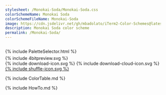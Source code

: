 ```yaml
---
stylesheet: /Monokai-Soda/Monokai-Soda.css
colorSchemeName: Monokai Soda
colorSchemeFileName: Monokai-Soda
image: https://cdn.jsdelivr.net/gh/mbadolato/iTerm2-Color-Schemes@latest/screenshots/Monokai_Soda.png
description: Monokai Soda color scheme
permalink: /Monokai-Soda/
---
```


<h2 style='text-align:center'>
    <a id='colorSchemeNameLink' href='#'>
        <span class='ColorSchemeFileName'></span>
    </a>
</h2>

<div class='centeredText' style='margin-bottom:1%'>
{% include PaletteSelector.html %}
</div>

<div class='centeredText'>
{% include 4bitpreview.svg %}
</div>

<div class='centeredText'>
    <a id='downloadSchemeLink' class='padded'>
{% include download-icon.svg %}
    </a>
    <a id='cdnSchemeLink' class='padded'>
{% include download-cloud-icon.svg %}
    </a>
    <a id='feelingLucky' href="javascript:feelingLucky(document.getElementById('themeSelector'))" class='padded'>
{% include shuffle-icon.svg %}
    </a>    
</div>

{% include ColorTable.md %}

{% include HowTo.md %}

